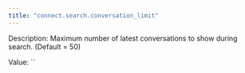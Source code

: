 ```yaml
---
title: "connect.search.conversation_limit"
---
```


Description: Maximum number of latest conversations to show during search. (Default = 50)

Value: ``